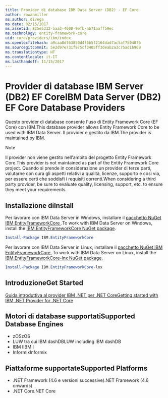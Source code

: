 ```yaml
---
title: Provider di database IBM Data Server (DB2) - EF Core
author: rowanmiller
ms.author: divega
ms.date: 02/15/2017
ms.assetid: 825e5332-5aa3-4600-9efb-ab71aaff59ec
ms.technology: entity-framework-core
uid: core/providers/ibm/index
ms.openlocfilehash: a9caa8df63850d4f6b5f2164dad7ac5af7504076
ms.sourcegitcommit: 5e2d97e731f975cf3405ff3deab2a3c75ad1b969
ms.translationtype: HT
ms.contentlocale: it-IT
ms.lasthandoff: 11/15/2017
---
```

# <a name="ibm-data-server-db2-ef-core-database-providers"></a><span data-ttu-id="e9710-102">Provider di database IBM Server (DB2) EF Core</span><span class="sxs-lookup"><span data-stu-id="e9710-102">IBM Data Server (DB2) EF Core Database Providers</span></span>

<span data-ttu-id="e9710-103">Questo provider di database consente l'uso di Entity Framework Core (EF Core) con IBM.</span><span class="sxs-lookup"><span data-stu-id="e9710-103">This database provider allows Entity Framework Core to be used with IBM Data Server.</span></span> <span data-ttu-id="e9710-104">Il provider è gestito da IBM.</span><span class="sxs-lookup"><span data-stu-id="e9710-104">The provider is maintained by IBM.</span></span>

> [!NOTE]  
> <span data-ttu-id="e9710-105">Il provider non viene gestito nell'ambito del progetto Entity Framework Core.</span><span class="sxs-lookup"><span data-stu-id="e9710-105">This provider is not maintained as part of the Entity Framework Core project.</span></span> <span data-ttu-id="e9710-106">Quando si prende in considerazione un provider di terze parti, valutarne con cura gli aspetti relativi a qualità, licenze, supporto e così via, per essere certi che soddisfi i requisiti correnti.</span><span class="sxs-lookup"><span data-stu-id="e9710-106">When considering a third party provider, be sure to evaluate quality, licensing, support, etc. to ensure they meet your requirements.</span></span>

## <a name="install"></a><span data-ttu-id="e9710-107">Installazione di</span><span class="sxs-lookup"><span data-stu-id="e9710-107">Install</span></span>

<span data-ttu-id="e9710-108">Per lavorare con IBM Data Server in Windows, installare il [pacchetto NuGet IBM EntityFrameworkCore ](https://www.nuget.org/packages/IBM.EntityFrameworkCore).</span><span class="sxs-lookup"><span data-stu-id="e9710-108">To work with IBM Data Server on Windows, install the [IBM.EntityFrameworkCore NuGet package](https://www.nuget.org/packages/IBM.EntityFrameworkCore).</span></span>

``` powershell
Install-Package IBM.EntityFrameworkCore
```

<span data-ttu-id="e9710-109">Per lavorare con IBM Data Server in Linux, installare il [pacchetto NuGet IBM EntityFrameworkCore ](https://www.nuget.org/packages/IBM.EntityFrameworkCore-lnx).</span><span class="sxs-lookup"><span data-stu-id="e9710-109">To work with IBM Data Server on Linux, install the [IBM.EntityFrameworkCore-lnx NuGet package](https://www.nuget.org/packages/IBM.EntityFrameworkCore-lnx).</span></span>

``` powershell
Install-Package IBM.EntityFrameworkCore-lnx
```

## <a name="get-started"></a><span data-ttu-id="e9710-110">Introduzione</span><span class="sxs-lookup"><span data-stu-id="e9710-110">Get Started</span></span>

[<span data-ttu-id="e9710-111">Guida introduttiva al provider IBM .NET per .NET Core</span><span class="sxs-lookup"><span data-stu-id="e9710-111">Getting started with IBM .NET Provider for .NET Core</span></span>](https://www.ibm.com/developerworks/community/blogs/96960515-2ea1-4391-8170-b0515d08e4da/entry/DB2DotnetCore?lang=en)

## <a name="supported-database-engines"></a><span data-ttu-id="e9710-112">Motori di database supportati</span><span class="sxs-lookup"><span data-stu-id="e9710-112">Supported Database Engines</span></span>

* <span data-ttu-id="e9710-113">zOS</span><span class="sxs-lookup"><span data-stu-id="e9710-113">zOS</span></span>
* <span data-ttu-id="e9710-114">LUW tra cui IBM dashDB</span><span class="sxs-lookup"><span data-stu-id="e9710-114">LUW including IBM dashDB</span></span>
* <span data-ttu-id="e9710-115">IBM I</span><span class="sxs-lookup"><span data-stu-id="e9710-115">IBM I</span></span>
* <span data-ttu-id="e9710-116">Informix</span><span class="sxs-lookup"><span data-stu-id="e9710-116">Informix</span></span>

## <a name="supported-platforms"></a><span data-ttu-id="e9710-117">Piattaforme supportate</span><span class="sxs-lookup"><span data-stu-id="e9710-117">Supported Platforms</span></span>

* <span data-ttu-id="e9710-118">.NET Framework (4.6 e versioni successive)</span><span class="sxs-lookup"><span data-stu-id="e9710-118">.NET Framework (4.6 onwards)</span></span>
* <span data-ttu-id="e9710-119">.NET Core</span><span class="sxs-lookup"><span data-stu-id="e9710-119">.NET Core</span></span>
